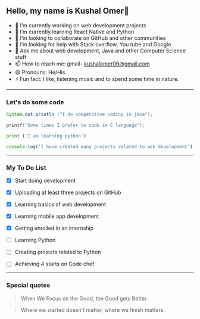 ## Hello, my name is Kushal Omer👋


- 🔭 I’m currently working on web development projects
- 🌱 I’m currently learning React Native and Python
- 👯 I’m looking to collaborate on GitHub and other communities
- 🤔 I’m looking for help with Stack overflow, You tube and Google
- 💬 Ask me about web development, Java and other Computer Science stuff
- 📫 How to reach me: gmail- [kushalomer06@gmail.com](kushalomer06@gmail.com)
- 😄 Pronouns: He/His
- ⚡ Fun fact: I like, listening music and to spend some time in nature.

---

### Let's do some code

``` java
System.out.println ("I do competitive coding in java");
```

```c
printf("Some times I prefer to code in C language");
```

``` python
print ('I am learning python')
```

```javascript
console.log('I have created many projects related to web development');
```
---

### My To Do List

- [x] Start doing development

- [x] Uploading at least three projects on GitHub

- [x] Learning basics of web development

- [x] Learning mobile app development

- [x] Getting enrolled in an internship

- [ ] Learning Python

- [ ] Creating projects related to Python

- [ ] Achieving 4 starts on Code chef

---

### Special quotes

>When We Focus on the Good, the Good gets Better.

>Where we started doesn't matter, where we finish matters.

